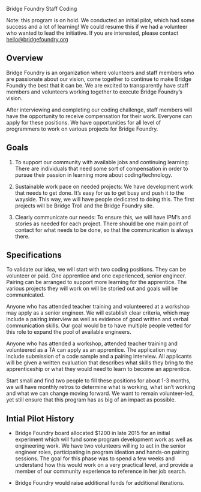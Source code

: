 Bridge Foundry Staff Coding 

Note: this program is on hold.  We conducted an initial pilot, which had some success and a lot of learning!  We could resume this if we had a volunteer who wanted to lead the initiative.  If you are interested, please contact hello@bridgefoundry.org

## Overview
Bridge Foundry is an organization where volunteers and staff members who are passionate about our vision, come together to continue to make Bridge Foundry the best that it can be. We are excited to transparently have staff members and volunteers working together to execute Bridge Foundry’s vision.

After interviewing and completing our coding challenge, staff members will have the opportunity to receive compensation for their work. Everyone can apply for these positions. We have opportunities for all level of programmers to work on various projects for Bridge Foundry.

## Goals
1. To support our community with available jobs and continuing learning: There are individuals that need some sort of compensation in order to pursue their passion in learning more about coding/technology.

1. Sustainable work pace on needed projects: We have development work that needs to get done. It’s easy for us to get busy and push it to the wayside. This way, we will have people dedicated to doing this. The first projects will be Bridge Troll and the Bridge Foundry site.

1. Clearly communicate our needs: To ensure this, we will have IPM’s and stories as needed for each project. There should be one main point of contact for what needs to be done, so that the communication is always there.

## Specifications
To validate our idea, we will start with two coding positions. They can be volunteer or paid. One apprentice and one experienced, senior engineer. Pairing can be arranged to support more learning for the apprentice. The various projects they will work on will be storied out and goals will be communicated.

Anyone who has attended teacher training and volunteered at a workshop may apply as a senior engineer.  We will establish clear criteria, which may include a pairing interview as well as evidence of good written and verbal communication skills.  Our goal would be to have multiple people vetted for this role to expand the pool of available engineers.

Anyone who has attended a workshop, attended teacher training and volunteered as a TA can apply as an apprentice.  The application may include submission of a code sample and a pairing interview.  All applicants will be given a written evaluation that describes what skills they bring to the apprenticeship or what they would need to learn to become an apprentice.

Start small and find two people to fill these positions for about 1-3 months, we will have monthly retros to determine what is working, what isn’t working and what we can change moving forward.  We want to remain volunteer-led, yet still ensure that this program has as big of an impact as possible.

## Intial Pilot History

* Bridge Foundry board allocated $1200 in late 2015 for an initial experiment which will fund some program development work as well as engineering work.  We have two volunteers willing to act in the senior engineer roles, participating in program ideation and hands-on pairing sessions. The goal for this phase was to spend a few weeks and understand how this would work on a very practical level, and provide a member of our community experience to reference in her job search.

* Bridge Foundry would raise additional funds for additional iterations.
